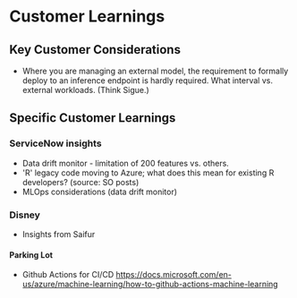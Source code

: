 # Customer Learnings

## Key Customer Considerations

- Where you are managing an external model, the requirement to formally deploy to an inference endpoint is
  hardly required. What interval vs. external workloads. (Think Sigue.)


## Specific Customer Learnings

### ServiceNow insights
- Data drift monitor - limitation of 200 features vs. others.
- 'R' legacy code moving to Azure; what does this mean for existing R developers? (source: SO posts)
- MLOps considerations (data drift monitor)


### Disney
- Insights from Saifur

#### Parking Lot
- Github Actions for CI/CD https://docs.microsoft.com/en-us/azure/machine-learning/how-to-github-actions-machine-learning

